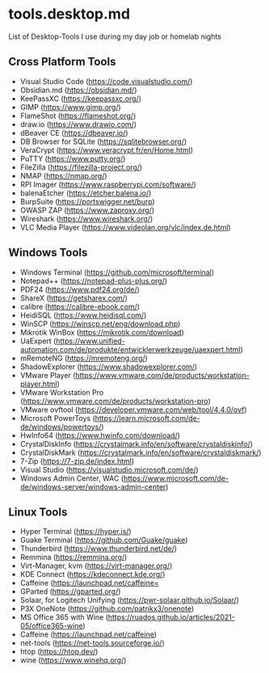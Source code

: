 # tools.desktop.md
List of Desktop-Tools I use during my day job or homelab nights

## Cross Platform Tools
 - Visual Studio Code (https://code.visualstudio.com/)
 - Obsidian.md (https://obsidian.md/)
 - KeePassXC (https://keepassxc.org/)
 - GIMP (https://www.gimp.org/)
 - FlameShot (https://flameshot.org/)
 - draw.io (https://www.drawio.com/)
 - dBeaver CE (https://dbeaver.io/)
 - DB Browser for SQLite (https://sqlitebrowser.org/)
 - VeraCrypt (https://www.veracrypt.fr/en/Home.html)
 - PuTTY (https://www.putty.org/)
 - FileZilla (https://filezilla-project.org/)
 - NMAP (https://nmap.org/)
 - RPI Imager (https://www.raspberrypi.com/software/)
 - balenaEtcher (https://etcher.balena.io/)
 - BurpSuite (https://portswigger.net/burp)
 - OWASP ZAP (https://www.zaproxy.org/)
 - Wireshark (https://www.wireshark.org/)
 - VLC Media Player (https://www.videolan.org/vlc/index.de.html)

## Windows Tools
 - Windows Terminal (https://github.com/microsoft/terminal)
 - Notepad++ (https://notepad-plus-plus.org/)
 - PDF24 (https://www.pdf24.org/de/)
 - ShareX (https://getsharex.com/)
 - calibre (https://calibre-ebook.com/)
 - HeidiSQL (https://www.heidisql.com/)
 - WinSCP (https://winscp.net/eng/download.php)
 - Mikrotik WinBox (https://mikrotik.com/download)
 - UaExpert (https://www.unified-automation.com/de/produkte/entwicklerwerkzeuge/uaexpert.html)
 - mRemoteNG (https://mremoteng.org/)
 - ShadowExplorer (https://www.shadowexplorer.com/)
 - VMware Player (https://www.vmware.com/de/products/workstation-player.html)
 - VMware Workstation Pro (https://www.vmware.com/de/products/workstation-pro)
 - VMware ovftool (https://developer.vmware.com/web/tool/4.4.0/ovf)
 - Microsoft PowerToys (https://learn.microsoft.com/de-de/windows/powertoys/)
 - HwInfo64 (https://www.hwinfo.com/download/)
 - CrystalDiskInfo (https://crystalmark.info/en/software/crystaldiskinfo/)
 - CrystalDiskMark (https://crystalmark.info/en/software/crystaldiskmark/)
 - 7-Zip (https://7-zip.de/index.html)
 - Visual Studio (https://visualstudio.microsoft.com/de/)
 - Windows Admin Center, WAC (https://www.microsoft.com/de-de/windows-server/windows-admin-center)

## Linux Tools 
 - Hyper Terminal (https://hyper.is/)
 - Guake Terminal (https://github.com/Guake/guake)
 - Thunderbird (https://www.thunderbird.net/de/)
 - Remmina (https://remmina.org/)
 - Virt-Manager, kvm (https://virt-manager.org/)
 - KDE Connect (https://kdeconnect.kde.org/)
 - Caffeine (https://launchpad.net/caffeine=
 - GParted (https://gparted.org/)
 - Solaar, for Logitech Unifying (https://pwr-solaar.github.io/Solaar/)
 - P3X OneNote (https://github.com/patrikx3/onenote)
 - MS Office 365 with Wine (https://ruados.github.io/articles/2021-05/office365-wine)
 - Caffeine (https://launchpad.net/caffeine)
 - net-tools (https://net-tools.sourceforge.io/)
 - htop (https://htop.dev/)
 - wine (https://www.winehq.org/)
